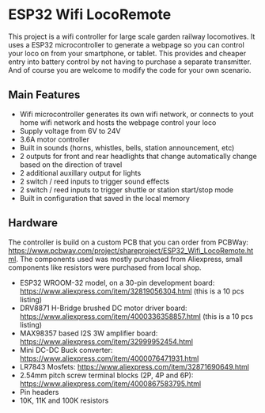 # ESP32 Wifi LocoRemote
This project is a wifi controller for large scale garden railway locomotives. It uses a ESP32 microcontroller to generate a webpage so you can control your loco on from your smartphone, or tablet. This provides and cheaper entry into battery control by not having to purchase a separate transmitter. And of course you are welcome to modify the code for your own scenario.
## Main Features
- Wifi microcontroller generates its own wifi network, or connects to yout home wifi network and hosts the webpage control your loco
- Supply voltage from 6V to 24V
- 3.6A motor controller
- Built in sounds (horns, whistles, bells, station announcement, etc)
- 2 outputs for front and rear headlights that change automatically change based on the direction of travel
- 2 additional auxillary output for lights 
- 2 switch / reed inputs to trigger sound effects
- 2 switch / reed inputs to trigger shuttle or station start/stop mode
- Built in configuration that saved in the local memory
## Hardware
The controller is build on a custom PCB that you can order from PCBWay: https://www.pcbway.com/project/shareproject/ESP32_Wifi_LocoRemote.html.
The components used was mostly purchased from Aliexpress, small components like resistors were purchased from local shop.
- ESP32 WROOM-32 model, on a 30-pin development board: https://www.aliexpress.com/item/32819056304.html (this is a 10 pcs listing)
- DRV8871 H-Bridge brushed DC motor driver board: https://www.aliexpress.com/item/4000336358857.html (this is a 10 pcs listing)
- MAX98357 based I2S 3W amplifier board: https://www.aliexpress.com/item/32999952454.html
- Mini DC-DC Buck converter: https://www.aliexpress.com/item/4000076471931.html
- LR7843 Mosfets: https://www.aliexpress.com/item/32871690649.html
- 2.54mm pitch screw terminal blocks (2P, 4P and 6P): https://www.aliexpress.com/item/4000867583795.html
- Pin headers
- 10K, 11K and 100K resistors
